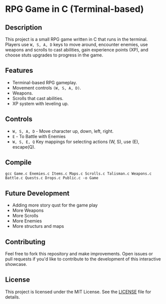 # RPG Game in C (Terminal-based)

## Description
This project is a small RPG game written in C that runs in the terminal. Players use `W, S, A, D` keys to move around, encounter enemies, use weapons and scrolls to cast abilities, gain experience points (XP), and choose stuts upgrades to progress in the game.

## Features
- Terminal-based RPG gameplay.
- Movement controls `(W, S, A, D)`.
- Weapons.
- Scrolls that cast abilities.
- XP system with leveling up.

## Controls
- `W, S, A, D` - Move character up, down, left, right.
- `E` - To Battle with Enemies
- `W, S, E, Q` Key mappings for selecting actions (W, S), use (E), escape(Q).

## Compile
``` 
gcc Game.c Enemies.c Items.c Maps.c Scrolls.c Talisman.c Weapons.c Battle.c Quests.c Drops.c Public.c -o Game
```

## Future Development
- Adding more story qust for the game play
- More Weapons
- More Scrolls
- More Enemies
- More structurs and maps

## Contributing
Feel free to fork this repository and make improvements. Open issues or pull requests if you'd like to contribute to the development of this interactive showcase.

## License
This project is licensed under the MIT License. See the [LICENSE](LICENSE) file for details.
